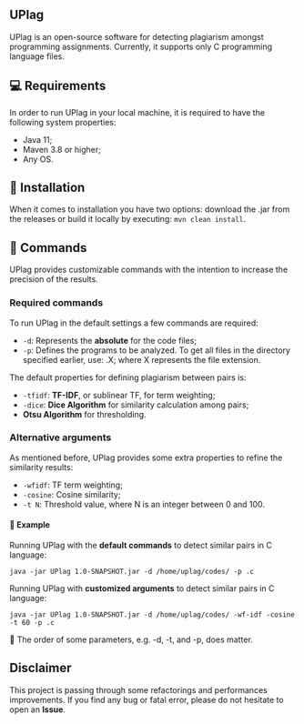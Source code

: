 ## UPlag

UPlag is an open-source software for detecting plagiarism amongst programming assignments. Currently, it supports only C programming language files. 

## :computer: Requirements

In order to run UPlag in your local machine, it is required to have the following system properties:
- Java 11;
- Maven 3.8 or higher;
- Any OS.

## :floppy_disk: Installation

When it comes to installation you have two options: download the .jar from the releases or build it locally by executing: `mvn clean install`.

## :page_with_curl:	Commands

UPlag provides customizable commands with the intention to increase the precision of the results. 

### Required commands

To run UPlag in the default settings a few commands are required:
- `-d`: Represents the **absolute** for the code files;
- `-p`: Defines the programs to be analyzed. To get all files in the directory specified earlier, use: .X; where X represents the file extension.

The default properties for defining plagiarism between pairs is:
- `-tfidf`: **TF-IDF**, or sublinear TF, for term weighting;
- `-dice`: **Dice Algorithm** for similarity calculation among pairs;
-  **Otsu Algorithm** for thresholding.

### Alternative arguments

As mentioned before, UPlag provides some extra properties to refine the similarity results:
- `-wfidf`: TF term weighting;
- `-cosine`: Cosine similarity;
- `-t N`: Threshold value, where N is an integer between 0 and 100.


#### :vertical_traffic_light: Example

Running UPlag with the **default commands** to detect similar pairs in C language:

`java -jar UPlag 1.0-SNAPSHOT.jar -d /home/uplag/codes/ -p .c`

Running UPlag with **customized arguments** to detect similar pairs in C language:

`java -jar UPlag 1.0-SNAPSHOT.jar -d /home/uplag/codes/ -wf-idf -cosine -t 60 -p .c`

:rotating_light: The order of some parameters, e.g. -d, -t, and -p, does matter.


## Disclaimer

This project is passing through some refactorings and performances improvements. If you find any bug or fatal error, please do not hesitate to open an **Issue**.
